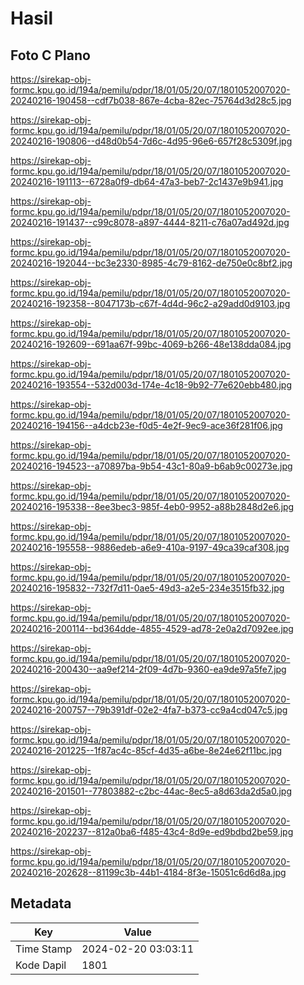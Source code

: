 # Hasil

## Foto C Plano

https://sirekap-obj-formc.kpu.go.id/194a/pemilu/pdpr/18/01/05/20/07/1801052007020-20240216-190458--cdf7b038-867e-4cba-82ec-75764d3d28c5.jpg

https://sirekap-obj-formc.kpu.go.id/194a/pemilu/pdpr/18/01/05/20/07/1801052007020-20240216-190806--d48d0b54-7d6c-4d95-96e6-657f28c5309f.jpg

https://sirekap-obj-formc.kpu.go.id/194a/pemilu/pdpr/18/01/05/20/07/1801052007020-20240216-191113--6728a0f9-db64-47a3-beb7-2c1437e9b941.jpg

https://sirekap-obj-formc.kpu.go.id/194a/pemilu/pdpr/18/01/05/20/07/1801052007020-20240216-191437--c99c8078-a897-4444-8211-c76a07ad492d.jpg

https://sirekap-obj-formc.kpu.go.id/194a/pemilu/pdpr/18/01/05/20/07/1801052007020-20240216-192044--bc3e2330-8985-4c79-8162-de750e0c8bf2.jpg

https://sirekap-obj-formc.kpu.go.id/194a/pemilu/pdpr/18/01/05/20/07/1801052007020-20240216-192358--8047173b-c67f-4d4d-96c2-a29add0d9103.jpg

https://sirekap-obj-formc.kpu.go.id/194a/pemilu/pdpr/18/01/05/20/07/1801052007020-20240216-192609--691aa67f-99bc-4069-b266-48e138dda084.jpg

https://sirekap-obj-formc.kpu.go.id/194a/pemilu/pdpr/18/01/05/20/07/1801052007020-20240216-193554--532d003d-174e-4c18-9b92-77e620ebb480.jpg

https://sirekap-obj-formc.kpu.go.id/194a/pemilu/pdpr/18/01/05/20/07/1801052007020-20240216-194156--a4dcb23e-f0d5-4e2f-9ec9-ace36f281f06.jpg

https://sirekap-obj-formc.kpu.go.id/194a/pemilu/pdpr/18/01/05/20/07/1801052007020-20240216-194523--a70897ba-9b54-43c1-80a9-b6ab9c00273e.jpg

https://sirekap-obj-formc.kpu.go.id/194a/pemilu/pdpr/18/01/05/20/07/1801052007020-20240216-195338--8ee3bec3-985f-4eb0-9952-a88b2848d2e6.jpg

https://sirekap-obj-formc.kpu.go.id/194a/pemilu/pdpr/18/01/05/20/07/1801052007020-20240216-195558--9886edeb-a6e9-410a-9197-49ca39caf308.jpg

https://sirekap-obj-formc.kpu.go.id/194a/pemilu/pdpr/18/01/05/20/07/1801052007020-20240216-195832--732f7d11-0ae5-49d3-a2e5-234e3515fb32.jpg

https://sirekap-obj-formc.kpu.go.id/194a/pemilu/pdpr/18/01/05/20/07/1801052007020-20240216-200114--bd364dde-4855-4529-ad78-2e0a2d7092ee.jpg

https://sirekap-obj-formc.kpu.go.id/194a/pemilu/pdpr/18/01/05/20/07/1801052007020-20240216-200430--aa9ef214-2f09-4d7b-9360-ea9de97a5fe7.jpg

https://sirekap-obj-formc.kpu.go.id/194a/pemilu/pdpr/18/01/05/20/07/1801052007020-20240216-200757--79b391df-02e2-4fa7-b373-cc9a4cd047c5.jpg

https://sirekap-obj-formc.kpu.go.id/194a/pemilu/pdpr/18/01/05/20/07/1801052007020-20240216-201225--1f87ac4c-85cf-4d35-a6be-8e24e62f11bc.jpg

https://sirekap-obj-formc.kpu.go.id/194a/pemilu/pdpr/18/01/05/20/07/1801052007020-20240216-201501--77803882-c2bc-44ac-8ec5-a8d63da2d5a0.jpg

https://sirekap-obj-formc.kpu.go.id/194a/pemilu/pdpr/18/01/05/20/07/1801052007020-20240216-202237--812a0ba6-f485-43c4-8d9e-ed9bdbd2be59.jpg

https://sirekap-obj-formc.kpu.go.id/194a/pemilu/pdpr/18/01/05/20/07/1801052007020-20240216-202628--81199c3b-44b1-4184-8f3e-15051c6d6d8a.jpg


## Metadata

| Key        | Value               |
| ---------- | ------------------- |
| Time Stamp | 2024-02-20 03:03:11 |
| Kode Dapil | 1801                |



